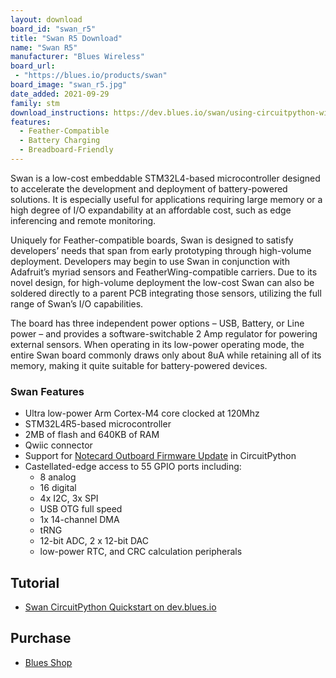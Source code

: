 ```yaml
---
layout: download
board_id: "swan_r5"
title: "Swan R5 Download"
name: "Swan R5"
manufacturer: "Blues Wireless"
board_url:
 - "https://blues.io/products/swan"
board_image: "swan_r5.jpg"
date_added: 2021-09-29
family: stm
download_instructions: https://dev.blues.io/swan/using-circuitpython-with-swan/
features:
  - Feather-Compatible
  - Battery Charging
  - Breadboard-Friendly
---
```


Swan is a low-cost embeddable STM32L4-based microcontroller designed to accelerate the development and deployment of battery-powered solutions. It is especially useful for applications requiring large memory or a high degree of I/O expandability at an affordable cost, such as edge inferencing and remote monitoring.

Uniquely for Feather-compatible boards, Swan is designed to satisfy developers’ needs that span from early prototyping through high-volume deployment. Developers may begin to use Swan in conjunction with Adafruit’s myriad sensors and FeatherWing-compatible carriers. Due to its novel design, for high-volume deployment the low-cost Swan can also be soldered directly to a parent PCB integrating those sensors, utilizing the full range of Swan’s I/O capabilities.

The board has three independent power options – USB, Battery, or Line power – and provides a software-switchable 2 Amp regulator for powering external sensors. When operating in its low-power operating mode, the entire Swan board commonly draws only about 8uA while retaining all of its memory, making it quite suitable for battery-powered devices.


### Swan Features
* Ultra low-power Arm Cortex-M4 core clocked at 120Mhz
* STM32L4R5-based microcontroller
* 2MB of flash and 640KB of RAM
* Qwiic connector
* Support for [Notecard Outboard Firmware Update](https://dev.blues.io/guides-and-tutorials/notecard-guides/notecard-outboard-firmware-update/) in CircuitPython
* Castellated-edge access to 55 GPIO ports including:
  * 8 analog
  * 16 digital
  * 4x I2C, 3x SPI
  * USB OTG full speed
  * 1x 14-channel DMA
  * tRNG
  * 12-bit ADC, 2 x 12-bit DAC
  * low-power RTC, and CRC calculation peripherals

## Tutorial
* [Swan CircuitPython Quickstart on dev.blues.io](https://dev.blues.io/swan/using-circuitpython-with-swan/)

## Purchase
* [Blues Shop](https://shop.blues.io/products/swan)
